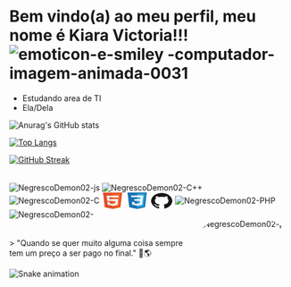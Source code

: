 # Bem vindo(a) ao meu perfil, meu nome é Kiara Victoria!!! <img src="https://www.imagensanimadas.com/data/media/318/emoticon-e-smiley-computador-imagem-animada-0031.gif" border="0" alt="emoticon-e-smiley -computador-imagem-animada-0031"/></a>

<!-- Inicio do perfil -->

- Estudando area de TI
- Ela/Dela

<!--Informa linguagens que estudo-->
![Anurag's GitHub stats](https://github-readme-stats.vercel.app/api?username=negrescodemon02&show_icons=true&theme=dracula)

[![Top Langs](https://github-readme-stats.vercel.app/api/top-langs/?username=anuraghazra&theme=dracula&layout=compact)](https://github.com/anuraghazra/github-readme-stats)
  
[![GitHub Streak](https://github-readme-streak-stats.herokuapp.com/?user=negrescodemon02&theme=dracula&hide_border=falso&local=pt-br)](https://git.io/streak-stats)  


<!--embelmas das linguagens que estudo-->

<div style="display: inline_block"><br>
<img align="center" alt="NegrescoDemon02-js" height="30" width="40" src="https://upload.wikimedia.org/wikipedia/commons/9/99/Unofficial_JavaScript_logo_2.svg"> 
<img align="center" alt="NegrescoDemon02-C++" height="30" width="40" src="https://cdn.jsdelivr.net/gh/devicons/devicon/icons/cplusplus/cplusplus-line.svg">
<img align="center" alt="NegrescoDemon02-C" height="30" width="30" src="https://cdn.discordapp.com/attachments/820374881052000337/982437439115239445/640px-C_Programming_Language.svg.png?size=4096.svg">
<img align="center" alt="NegrescoDemon02-HTML" height="30" width="40" src="https://raw.githubusercontent.com/devicons/devicon/master/icons/html5/html5-original.svg">
<img align="center" alt="NegrescoDemon02-CSS" height="30" width="40" src="https://raw.githubusercontent.com/devicons/devicon/master/icons/css3/css3-original.svg">
<img align="center" alt="NegrescoDemon02-git" height="30" width="40" src="https://raw.githubusercontent.com/devicons/devicon/master/icons/github/github-original.svg">
<img align="center" alt="NegrescoDemon02-PHP" height="30" width="40" src="https://img.icons8.com/officel/30/undefined/php-logo.png"/>
<img align="center" alt="NegrescoDemon02-" height="30" width="40" src="https://img.icons8.com/color/48/undefined/python--v1.svg"/>

<!--Personagem animada-->

  <div> 
   <img align="right" alt="NegrescoDemon02-pic" height="150" style="border-radius:50px;" src="https://picrew.me/shareImg/org/202206/338224_6ypnospf.png">
   </div>
   
<!--cobrinha e a frase -->

<br>
<br>  
> "Quando se quer muito alguma coisa sempre tem um preço a ser pago no final." 🔌🌎
 
  ![Snake animation](https://github.com/Kiara177-pixel/Kiara177-pixel/blob/output/github-contribution-grid-snake.svg)
 
</div>

 
